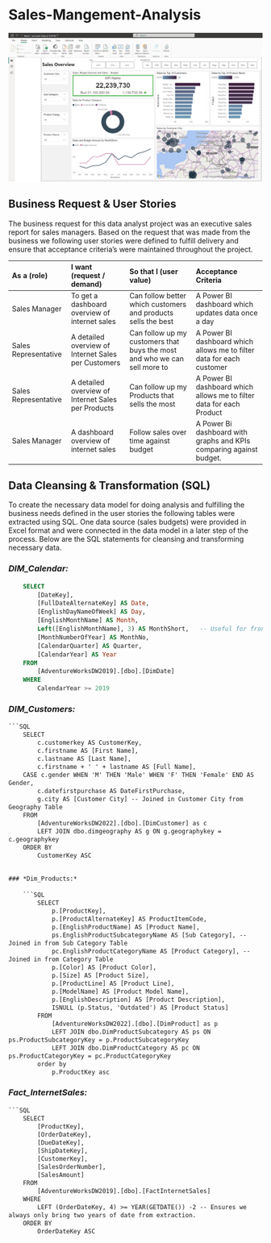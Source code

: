 # Sales-Mangement-Analysis
![Dashboard](Images/dashboard.png)

## Business Request & User Stories
The business request for this data analyst project was an executive sales report for sales managers. Based on the request that was made from the business we following user stories were defined to fulfill delivery and ensure that acceptance criteria’s were maintained throughout the project.

| As a (role) | I want (request / demand) | So that I (user value) | Acceptance Criteria |
|:------------|:--------------------------|:-----------------------|:--------------------|
| Sales Manager   | To get a dashboard overview of internet sales   |Can follow better which customers and products sells the best   | A Power BI dashboard which updates data once a day   |
| Sales Representative   | A detailed overview of Internet Sales per Customers   | Can follow up my customers that buys the most and who we can sell more to   | A Power BI dashboard which allows me to filter data for each customer   |
| Sales Representative   | A detailed overview of Internet Sales per Products   | Can follow up my Products that sells the most   | A Power BI dashboard which allows me to filter data for each Product   |
| Sales Manager   | A dashboard overview of internet sales   | Follow sales over time against budget   | A Power Bi dashboard with graphs and KPIs comparing against budget.   |

## Data Cleansing & Transformation (SQL)
To create the necessary data model for doing analysis and fulfilling the business needs defined in the user stories the following tables were extracted using SQL.
One data source (sales budgets) were provided in Excel format and were connected in the data model in a later step of the process.
Below are the SQL statements for cleansing and transforming necessary data.

### *DIM_Calendar:*

```SQL
    SELECT 
        [DateKey], 
        [FullDateAlternateKey] AS Date, 
        [EnglishDayNameOfWeek] AS Day, 
        [EnglishMonthName] AS Month, 
        Left([EnglishMonthName], 3) AS MonthShort,   -- Useful for front end date navigation and front end graphs.
        [MonthNumberOfYear] AS MonthNo, 
        [CalendarQuarter] AS Quarter, 
        [CalendarYear] AS Year
    FROM 
        [AdventureWorksDW2019].[dbo].[DimDate]
    WHERE 
        CalendarYear >= 2019
```

### *DIM_Customers:*

    ```SQL
        SELECT 
            c.customerkey AS CustomerKey, 
            c.firstname AS [First Name], 
            c.lastname AS [Last Name], 
            c.firstname + ' ' + lastname AS [Full Name], 
        CASE c.gender WHEN 'M' THEN 'Male' WHEN 'F' THEN 'Female' END AS Gender,
            c.datefirstpurchase AS DateFirstPurchase, 
            g.city AS [Customer City] -- Joined in Customer City from Geography Table
        FROM 
            [AdventureWorksDW2022].[dbo].[DimCustomer] as c
            LEFT JOIN dbo.dimgeography AS g ON g.geographykey = c.geographykey 
        ORDER BY 
            CustomerKey ASC
```

### *Dim_Products:* 

    ```SQL
        SELECT 
            p.[ProductKey], 
            p.[ProductAlternateKey] AS ProductItemCode, 
            p.[EnglishProductName] AS [Product Name], 
            ps.EnglishProductSubcategoryName AS [Sub Category], -- Joined in from Sub Category Table
            pc.EnglishProductCategoryName AS [Product Category], -- Joined in from Category Table
            p.[Color] AS [Product Color], 
            p.[Size] AS [Product Size], 
            p.[ProductLine] AS [Product Line], 
            p.[ModelName] AS [Product Model Name], 
            p.[EnglishDescription] AS [Product Description], 
            ISNULL (p.Status, 'Outdated') AS [Product Status] 
        FROM 
            [AdventureWorksDW2022].[dbo].[DimProduct] as p
            LEFT JOIN dbo.DimProductSubcategory AS ps ON ps.ProductSubcategoryKey = p.ProductSubcategoryKey 
            LEFT JOIN dbo.DimProductCategory AS pc ON ps.ProductCategoryKey = pc.ProductCategoryKey 
        order by 
            p.ProductKey asc
```

### *Fact_InternetSales:*

    ```SQL
        SELECT 
            [ProductKey], 
            [OrderDateKey], 
            [DueDateKey], 
            [ShipDateKey], 
            [CustomerKey], 
            [SalesOrderNumber], 
            [SalesAmount]
        FROM 
            [AdventureWorksDW2019].[dbo].[FactInternetSales]
        WHERE 
            LEFT (OrderDateKey, 4) >= YEAR(GETDATE()) -2 -- Ensures we always only bring two years of date from extraction.
        ORDER BY
            OrderDateKey ASC
```
